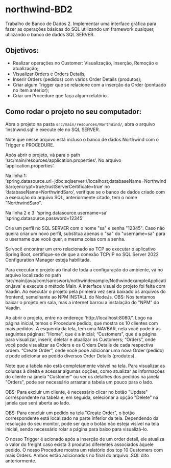 # northwind-BD2
Trabalho de Banco de Dados 2. Implementar uma interface gráfica para fazer as operações básicas do SQL utilizando um framework qualquer, utilizando o banco de dados SQL SERVER.

## Objetivos:
- Realizar operações no Customer: Visualização, Inserção, Remoção e atualização;
- Visualizar Orders e Orders Details;
- Inserir Orders (pedidos) com vários Order Details (produtos);
- Criar algum Trigger que se relacione com a inserção da Order (pontuado no item anterior);
- Criar um Procedure que faça algum relatório.

## Como rodar o projeto no seu computador:

Abra o projeto na pasta `src/main/resources/NorthWind/`, abra o arquivo ‘instnwnd.sql’ e execute ele no SQL SERVER.

Note que nesse arquivo está incluso o banco de dados Northwind com o Trigger e PROCEDURE. 

Após abrir o projeto, vá para o path ‘src/main/resources/application.properties’. No arquivo ‘application.properties’.

Na linha 1: 
‘spring.datasource.url=jdbc:sqlserver://localhost;databaseName=NorthwindSaro;encrypt=true;trustServerCertificate=true’
no ‘databaseName=NorthwindSaro’, verifique se o banco de dados criado com a execução do arquivo SQL, anteriormente citado, tem o nome "NorthwindSaro".

Na linha 2 e 3:
‘spring.datasource.username=sa’
‘spring.datasource.password=12345’

Crie um perfil no SQL SERVER com o nome "sa" e senha "12345". Caso não queira criar um novo perfil, substitua apenas o "sa" do "username=sa"
para o username que você quer, a mesma coisa com a senha.

Se você encontrar um erro relacionado ao TCP ao executar o aplicativo Spring Boot, certifique-se de que a conexão TCP/IP no SQL Server 2022 Configuration Manager esteja habilitada.


Para executar o projeto ao final de toda a configuração do ambiente, vá no arquivo localizado no path ‘src/main/java/com/saroswork/nothwindexample/NothwindexampleApplication.java’ e execute o método Main.
A interface visual do projeto foi feita com Vaadin. Ao executar o projeto pela primeira vez será baixado os arquivos do frontend, semelhante ao NPM INSTALL do NodeJs. 
OBS: Nós tentamos baixar o projeto em sala, mas a internet barrou a instalação do "NPM" do Vaadin.

Ao abrir o projeto, entre no endereço ‘http://localhost:8080/’. Logo na página inicial, temos o Procedure pedido, que mostra os 10 clientes com mais pedidos. A esquerda da tela, 
tem uma NAVBAR, nela você pode ir às seguintes páginas:
"Home", que é a inicial; 
“Customers”, que é a página para visualizar, inserir, deletar e atualizar os Customers;
“Orders”, onde você pode visualizar as Orders e os Orders Details de cada respectiva ordem.
“Create Order”, onde você pode adicionar uma nova Order (pedido) e pode adicionar ao pedido diversos Order Details (produtos).

Note que a tabela não está completamente visível na tela. Para visualizar as colunas à direita e acessar algumas opções, como atualizar as informações do cliente na janela "Customer" ou ver os detalhes dos pedidos na janela "Orders", pode ser necessário arrastar a tabela um pouco para o lado.

OBS: Para excluir um cliente, é necessário clicar no botão "Update" correspondente na tabela e, em seguida, selecionar a opção "Delete" na janela que será aberta ao lado.

OBS: Para concluir um pedido na tela "Create Order", o botão correspondente está localizado na parte inferior da tela. Dependendo da resolução do seu monitor, pode ser que o botão não esteja visível na tela inicial, sendo necessário rolar a página para baixo para visualizá-lo.

O nosso Trigger é acionado após a inserção de um order detail, ele atualiza o valor do freight caso exista 3 produtos diferentes associados àquele pedido.
O nosso Procedure mostra um relatório dos top 10 Customers com mais Orders.
Ambos estão adicionados no final do arquivo .SQL dito anteriormente.
